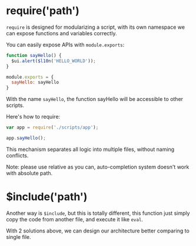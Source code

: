 # require('path')

`require` is designed for modularizing a script, with its own namespace we can expose functions and variables correctly.

You can easily expose APIs with `module.exports`:

```js
function sayHello() {
  $ui.alert($l10n('HELLO_WORLD'));
}

module.exports = {
  sayHello: sayHello
}
```

With the name `sayHello`, the function sayHello will be accessible to other scripts.

Here's how to require:

```js
var app = require('./scripts/app');

app.sayHello();
```

This mechanism separates all logic into multiple files, without naming conflicts.

Note: please use relative as you can, auto-completion system doesn't work with absolute path.

# $include('path')

Another way is `$include`, but this is totally different, this function just simply copy the code from another file, and execute it like `eval`.

With 2 solutions above, we can design our architecture better comparing to single file.
